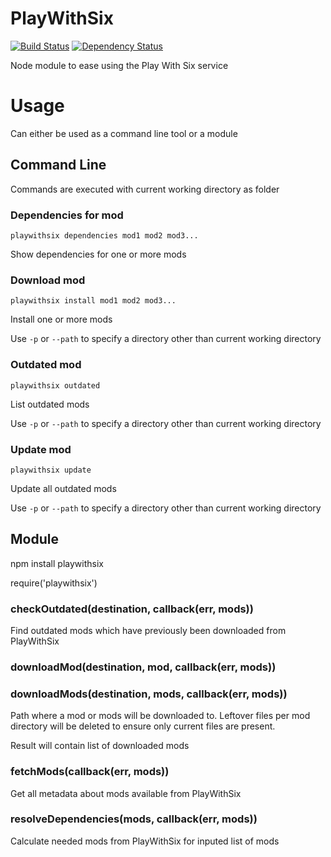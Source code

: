 # PlayWithSix

[![Build Status](https://travis-ci.org/Dahlgren/node-playwithsix.svg)](http://travis-ci.org/Dahlgren/node-playwithsix)
[![Dependency Status](https://david-dm.org/dahlgren/node-playwithsix.png)](https://david-dm.org/dahlgren/node-playwithsix)

Node module to ease using the Play With Six service

# Usage

Can either be used as a command line tool or a module

## Command Line

Commands are executed with current working directory as folder

### Dependencies for mod

`playwithsix dependencies mod1 mod2 mod3...`

Show dependencies for one or more mods

### Download mod

`playwithsix install mod1 mod2 mod3...`

Install one or more mods

Use `-p` or `--path` to specify a directory other than current working directory

### Outdated mod

`playwithsix outdated`

List outdated mods

Use `-p` or `--path` to specify a directory other than current working directory

### Update mod

`playwithsix update`

Update all outdated mods

Use `-p` or `--path` to specify a directory other than current working directory

## Module

  npm install playwithsix

  require('playwithsix')

### checkOutdated(destination, callback(err, mods))

Find outdated mods which have previously been downloaded from PlayWithSix

### downloadMod(destination, mod, callback(err, mods))
### downloadMods(destination, mods, callback(err, mods))

Path where a mod or mods will be downloaded to.
Leftover files per mod directory will be deleted to ensure only current files are present.

Result will contain list of downloaded mods

### fetchMods(callback(err, mods))

Get all metadata about mods available from PlayWithSix

### resolveDependencies(mods, callback(err, mods))

Calculate needed mods from PlayWithSix for inputed list of mods
